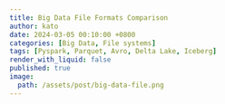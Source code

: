 ```yaml
---
title: Big Data File Formats Comparison
author: kato
date: 2024-03-05 00:10:00 +0800
categories: [Big Data, File systems]
tags: [Pyspark, Parquet, Avro, Delta Lake, Iceberg]
render_with_liquid: false
published: true
image:
  path: /assets/post/big-data-file.png
---
```



